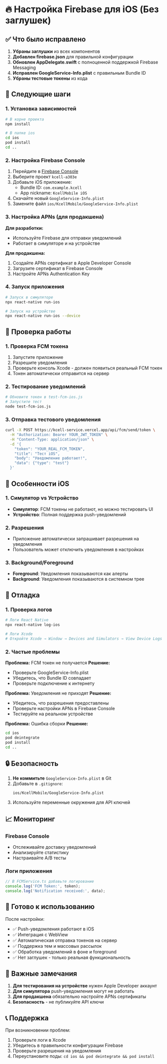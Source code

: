 # 🔥 Настройка Firebase для iOS (Без заглушек)

## ✅ Что было исправлено

1. **Убраны заглушки** из всех компонентов
2. **Добавлен firebase.json** для правильной конфигурации
3. **Обновлен AppDelegate.swift** с полноценной поддержкой Firebase Messaging
4. **Исправлен GoogleService-Info.plist** с правильным Bundle ID
5. **Убраны тестовые токены** из кода

## 🚀 Следующие шаги

### 1. Установка зависимостей

```bash
# В корне проекта
npm install

# В папке ios
cd ios
pod install
cd ..
```

### 2. Настройка Firebase Console

1. Перейдите в [Firebase Console](https://console.firebase.google.com/)
2. Выберите проект `kcell-a303e`
3. Добавьте iOS приложение:
   - Bundle ID: `com.example.kcell`
   - App nickname: `KcellMobile iOS`
4. Скачайте новый `GoogleService-Info.plist`
5. Замените файл `ios/KcellMobile/GoogleService-Info.plist`

### 3. Настройка APNs (для продакшена)

**Для разработки:**
- Используйте Firebase для отправки уведомлений
- Работает в симуляторе и на устройстве

**Для продакшена:**
1. Создайте APNs сертификат в Apple Developer Console
2. Загрузите сертификат в Firebase Console
3. Настройте APNs Authentication Key

### 4. Запуск приложения

```bash
# Запуск в симуляторе
npx react-native run-ios

# Запуск на устройстве
npx react-native run-ios --device
```

## 🔧 Проверка работы

### 1. Проверка FCM токена

1. Запустите приложение
2. Разрешите уведомления
3. Проверьте консоль Xcode - должен появиться реальный FCM токен
4. Токен автоматически отправится на сервер

### 2. Тестирование уведомлений

```bash
# Обновите токен в test-fcm-ios.js
# Запустите тест
node test-fcm-ios.js
```

### 3. Отправка тестового уведомления

```bash
curl -X POST https://kcell-service.vercel.app/api/fcm/send/token \
  -H "Authorization: Bearer YOUR_JWT_TOKEN" \
  -H "Content-Type: application/json" \
  -d '{
    "token": "YOUR_REAL_FCM_TOKEN",
    "title": "Тест iOS",
    "body": "Уведомление работает!",
    "data": {"type": "test"}
  }'
```

## 📱 Особенности iOS

### 1. Симулятор vs Устройство

- **Симулятор**: FCM токены не работают, но можно тестировать UI
- **Устройство**: Полная поддержка push-уведомлений

### 2. Разрешения

- Приложение автоматически запрашивает разрешения на уведомления
- Пользователь может отключить уведомления в настройках

### 3. Background/Foreground

- **Foreground**: Уведомления показываются как алерты
- **Background**: Уведомления показываются в системном трее

## 🐛 Отладка

### 1. Проверка логов

```bash
# Логи React Native
npx react-native log-ios

# Логи Xcode
# Откройте Xcode → Window → Devices and Simulators → View Device Logs
```

### 2. Частые проблемы

**Проблема:** FCM токен не получается
**Решение:** 
- Проверьте GoogleService-Info.plist
- Убедитесь, что Bundle ID совпадает
- Проверьте подключение к интернету

**Проблема:** Уведомления не приходят
**Решение:**
- Убедитесь, что разрешения предоставлены
- Проверьте настройки APNs в Firebase Console
- Тестируйте на реальном устройстве

**Проблема:** Ошибка сборки
**Решение:**
```bash
cd ios
pod deintegrate
pod install
cd ..
```

## 🔒 Безопасность

1. **Не коммитьте** `GoogleService-Info.plist` в Git
2. Добавьте в `.gitignore`:
   ```
   ios/KcellMobile/GoogleService-Info.plist
   ```
3. Используйте переменные окружения для API ключей

## 📈 Мониторинг

### Firebase Console
- Отслеживайте доставку уведомлений
- Анализируйте статистику
- Настраивайте A/B тесты

### Логи приложения
```javascript
// В FCMService.ts добавьте логирование
console.log('FCM Token:', token);
console.log('Notification received:', data);
```

## 🎯 Готово к использованию

После настройки:
- ✅ Push-уведомления работают в iOS
- ✅ Интеграция с WebView
- ✅ Автоматическая отправка токенов на сервер
- ✅ Поддержка тем и массовых рассылок
- ✅ Обработка уведомлений в фоне и foreground
- ✅ Нет заглушек - только реальная функциональность

## 🚨 Важные замечания

1. **Для тестирования на устройстве** нужен Apple Developer аккаунт
2. **Для симулятора** push-уведомления могут не работать
3. **Для продакшена** обязательно настройте APNs сертификаты
4. **Безопасность** - не публикуйте API ключи

## 📞 Поддержка

При возникновении проблем:
1. Проверьте логи в Xcode
2. Убедитесь в правильности конфигурации Firebase
3. Проверьте разрешения на уведомления
4. Переустановите поды: `cd ios && pod deintegrate && pod install`
